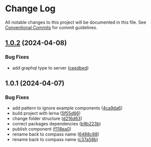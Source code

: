 # Change Log

All notable changes to this project will be documented in this file.
See [Conventional Commits](https://conventionalcommits.org) for commit guidelines.

## [1.0.2](https://github.com/diego-cecatto/Compass/compare/@compass-docgen/server@1.0.1...@compass-docgen/server@1.0.2) (2024-04-08)


### Bug Fixes

* add graphql type to server ([ceedbed](https://github.com/diego-cecatto/Compass/commit/ceedbedc236d058afc36d39764044d8d83c62267))





## 1.0.1 (2024-04-07)


### Bug Fixes

* add pattern to ignore example components ([4ca9da6](https://github.com/diego-cecatto/Compass/commit/4ca9da6cb274c79dd14afa7355ceeda95b0961e7))
* build project with lerna ([5f55d66](https://github.com/diego-cecatto/Compass/commit/5f55d666bab0b0f1036b0f96685fc84f65c7911f))
* change folder structure ([d216d63](https://github.com/diego-cecatto/Compass/commit/d216d6303abcc2dbf429d5145086d36812810d1f))
* correct packages dependencies ([b9b223b](https://github.com/diego-cecatto/Compass/commit/b9b223ba34a378f0bfe0c559e1cb8e6d31e51060))
* publish component ([f118ea0](https://github.com/diego-cecatto/Compass/commit/f118ea0a4e3375c8948e47e440c7a89b5abb3087))
* rename back to compass name ([6488c88](https://github.com/diego-cecatto/Compass/commit/6488c88617b21d1471a7fa8710bc626cbd08bec4))
* rename back to compass name ([c37a58b](https://github.com/diego-cecatto/Compass/commit/c37a58b74b498fc697820b545d1d86a1b9c1f49e))
